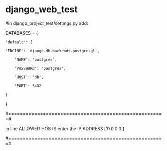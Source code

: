 # django_web_test


#in django_project_test/settings.py add:

DATABASES = {

    'default': {
    
    'ENGINE': 'django.db.backends.postgresql',
    
        'NAME': 'postgres',
        
        'PASSWORD': 'postgres',
        
        'HOST': 'db',
        
        'PORT': 5432
    
    }
    
}

#======================================================#

in line ALLOWED HOSTS enter the IP ADDRESS ['0.0.0.0']

#======================================================#

